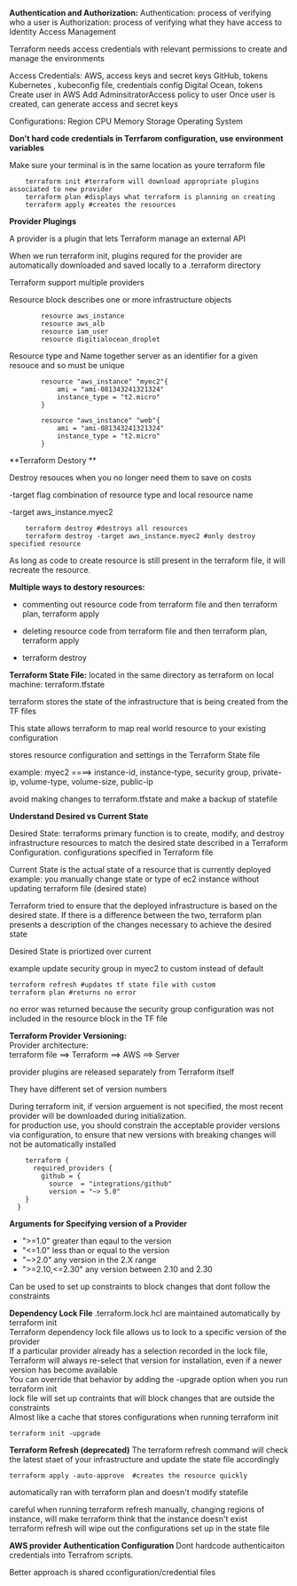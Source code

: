**Authentication and Authorization:**
    Authentication: process of verifying who a user is
    Authorization: process of verifying what they have access to
    Identity Access Management  
    
  Terraform needs access credentials with relevant permissions to create and manage the environments  
  
  Access Credentials:
    AWS, access keys and secret keys
    GitHub, tokens
    Kubernetes , kubeconfig file, credentials config
    Digital Ocean, tokens
  Create user in AWS
    Add AdminsitratorAccess policy to user
    Once user is created, can generate access and secret keys
    
Configurations:
  Region
  CPU
  Memory
  Storage
  Operating System


**Don't hard code credentials in Terrfarom configuration, use environment variables**

Make sure your terminal is in the same location as youre terraform file

        terraform init #terraform will download appropriate plugins associated to new provider
        terraform plan #displays what terraform is planning on creating
        terraform apply #creates the resources 

**Provider Plugings**  

A provider is a plugin that lets Terraform manage an external API

When we run terraform init, plugins requred for the provider are automatically downloaded and saved locally to a .terraform directory 

Terraform support multiple providers 


Resource block describes one or more infrastructure objects 

            resource aws_instance
            resource aws_alb
            resource iam_user
            resource digitialocean_droplet

Resource type and Name together server as an identifier for a given resouce and so must be unique

            resource "aws_instance" "myec2"{
                ami = "ami-081343241321324"
                instance_type = "t2.micro"
            }

            resource "aws_instance" "web"{
                ami = "ami-081343241321324"
                instance_type = "t2.micro"
            }

            
**Terraform Destory ** 

Destroy resouces when you no longer need them to save on costs  

-target flag combination of resource type and local resource name   

-target aws_instance.myec2
        
        terraform destroy #destroys all resources
        terraform destroy -target aws_instance.myec2 #only destroy specified resource

As long as code to create resource is still present in the terraform file, it will recreate the resource.

**Multiple ways to destory resources:**

* commenting out resource code from terraform file and then terraform plan, terraform apply  

* deleting resource code from terraform file and then terraform plan, terraform apply  

* terraform destroy   




**Terraform State File:** located in the same directory as terraform on local machine: terraform.tfstate  

terraform stores the state of the infrastructure that is being created from the TF files  

This state allows terraform to map real world resource to your existing configuration  

stores resource configuration and settings in the Terraform State file

example:
myec2 ====> instance-id, instance-type, security group, private-ip, volume-type, volume-size, public-ip

avoid making changes to terraform.tfstate and make a backup of statefile 


**Understand Desired vs Current State**  

Desired State:
terraforms primary function is to create, modify, and destroy infrastructure resources to match the desired state described in a Terraform Configuration.
configurations specified in Terraform file

Current State is the actual state of a resource that is currently deployed
example: you manually change state or type of ec2 instance without updating terraform file (desired state)

Terraform tried to ensure that the deployed infrastructure is based on the desired state.
If there is a difference between the two, terraform plan presents a description of the changes necessary to achieve the desired state

Desired State is priortized over current

example update security group in myec2 to custom instead of default

    terraform refresh #updates tf state file with custom
    terraform plan #returns no error

no error was returned because the security group configuration was not included in the resource block in the TF file

**Terraform Provider Versioning:**  
Provider architecture:   
terraform file ==> Terraform ==> AWS ==> Server
                    
provider plugins are released separately from Terraform itself  

They have different set of version numbers

During terraform init, if version arguement is not specified, the most recent provider will be downloaded during initialization.  
for production use, you should constrain the acceptable provider versions via configuration, to ensure that new versions with breaking changes will not be automatically installed  


        terraform {
          required_providers {
            github = {
              source  = "integrations/github"
              version = "~> 5.0"
        }
      }

**Arguments for Specifying version of a Provider** 
* ">=1.0"          greater than eqaul to the version
* "<=1.0"          less than or equal to the version
* "~>2.0"          any version in the 2.X range
* ">=2.10,<=2.30" any version between 2.10 and 2.30

Can be used to set up constraints to block changes that dont follow the constraints

**Dependency Lock File**
.terraform.lock.hcl are maintained automatically by terraform init  
Terraform dependency lock file allows us to lock to a specific version of the provider  
If a particular provider already has a selection recorded in the lock file, Terraform will always re-select that version for installation, even if a newer version has become available  
You can override that behavior by adding the -upgrade option when you run terraform init  
lock file will set up contraints that will block changes that are outside the constraints  
Almost like a cache that stores configurations when running terraform init     


    terraform init -upgrade 

**Terraform Refresh (deprecated)**
The terraform refresh command will check the latest staet of your infrastructure and update the state file accordingly

    terraform apply -auto-approve  #creates the resource quickly

automatically ran with terraform plan and doesn't modify statefile

careful when running terraform refresh manually, changing regions of instance, will make terraform think that the instance doesn't exist  
terraform refresh will wipe out the configurations set up in the state file

**AWS provider Authentication Configuration**
Dont hardcode authenticaiton credentials into Terrafrom scripts.

Better approach is shared cconfiguration/credential files 







    























